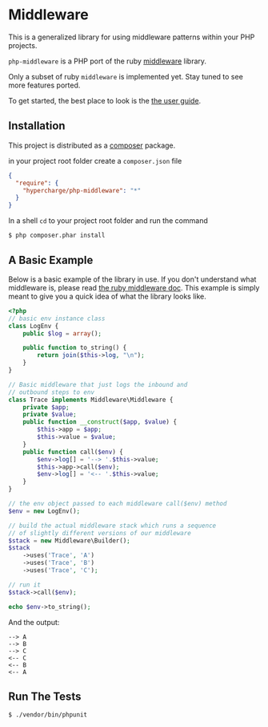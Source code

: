 # Middleware

This is a generalized library for using middleware patterns within
your PHP projects.

`php-middleware` is a PHP port of the ruby [middleware](https://github.com/mitchellh/middleware) library.

Only a subset of ruby `middleware` is implemented yet. Stay tuned to see more features ported.

To get started, the best place to look is the [the user guide](https://github.com/mitchellh/middleware/blob/master/user_guide.md).

## Installation

This project is distributed as a [composer](http://getcomposer.org/) package.

in your project root folder create a `composer.json` file
```json
{
  "require": {
    "hypercharge/php-middleware": "*"
  }
}
````
In a shell `cd` to your project root folder and run the command
```console
$ php composer.phar install
```

## A Basic Example

Below is a basic example of the library in use. If you don't understand what middleware is, please read [the ruby middleware doc](https://github.com/mitchellh/middleware/blob/master/user_guide.md#middleware). This example is simply meant to give you a quick idea of what the library looks like.

```php
<?php
// basic env instance class
class LogEnv {
	public $log = array();

	public function to_string() {
		return join($this->log, "\n");
	}
}

// Basic middleware that just logs the inbound and
// outbound steps to env
class Trace implements Middleware\Middleware {
	private $app;
	private $value;
	public function __construct($app, $value) {
		$this->app = $app;
		$this->value = $value;
	}
	public function call($env) {
		$env->log[] = '--> '.$this->value;
		$this->app->call($env);
		$env->log[] = '<-- '.$this->value;
	}
}

// the env object passed to each middleware call($env) method
$env = new LogEnv();

// build the actual middleware stack which runs a sequence
// of slightly different versions of our middleware
$stack = new Middleware\Builder();
$stack
	->uses('Trace', 'A')
	->uses('Trace', 'B')
	->uses('Trace', 'C');

// run it
$stack->call($env);

echo $env->to_string();
```
And the output:
```
--> A
--> B
--> C
<-- C
<-- B
<-- A
```

## Run The Tests

```console
$ ./vendor/bin/phpunit
```